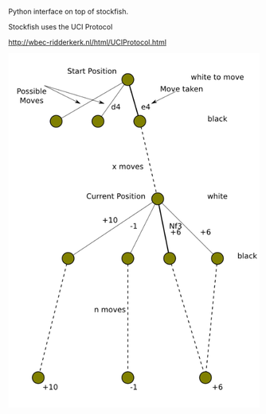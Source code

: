 

Python interface on top of stockfish.


Stockfish uses the UCI Protocol

<http://wbec-ridderkerk.nl/html/UCIProtocol.html>

![move evaluation](move_evaluation.png)

